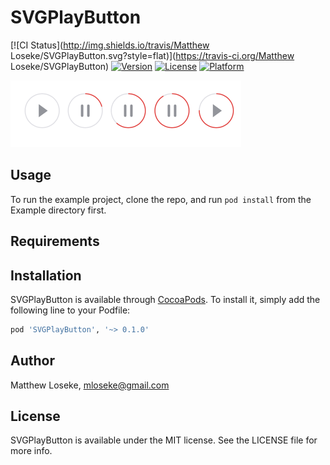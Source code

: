 # SVGPlayButton

[![CI Status](http://img.shields.io/travis/Matthew Loseke/SVGPlayButton.svg?style=flat)](https://travis-ci.org/Matthew Loseke/SVGPlayButton)
[![Version](https://img.shields.io/cocoapods/v/SVGPlayButton.svg?style=flat)](http://cocoapods.org/pods/SVGPlayButton)
[![License](https://img.shields.io/cocoapods/l/SVGPlayButton.svg?style=flat)](http://cocoapods.org/pods/SVGPlayButton)
[![Platform](https://img.shields.io/cocoapods/p/SVGPlayButton.svg?style=flat)](http://cocoapods.org/pods/SVGPlayButton)

![](./screenshot.png)

## Usage

To run the example project, clone the repo, and run `pod install` from the Example directory first.

## Requirements

## Installation

SVGPlayButton is available through [CocoaPods](http://cocoapods.org). To install
it, simply add the following line to your Podfile:

```ruby
pod 'SVGPlayButton', '~> 0.1.0'
```

## Author

Matthew Loseke, mloseke@gmail.com

## License

SVGPlayButton is available under the MIT license. See the LICENSE file for more info.
